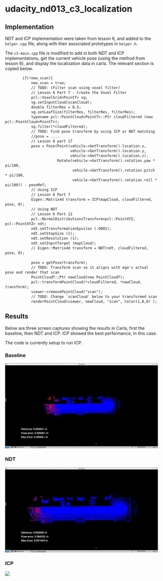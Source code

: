 # udacity_nd013_c3_localization

## Implementation

NDT and ICP implementation were taken from lesson 6, and added to the `helper.cpp` file, along with their associated prototypes in `helper.h`.

The `c3-main.cpp` file is modified to add in both NDT and ICP implementations, get the current vehicle pose (using the method from lesson 6), and display the localization data in carla. The relevant section is copied below.

```
        if(!new_scan){ 
			new_scan = true;
			// TODO: (Filter scan using voxel filter)
			// Lesson 6 Part 7 - Create the Voxel Filter
            pcl::VoxelGrid<PointT> vg;
            vg.setInputCloud(scanCloud);
            double filterRes = 0.5;
			vg.setLeafSize(filterRes, filterRes, filterRes);
          	typename pcl::PointCloud<PointT>::Ptr cloudFiltered (new pcl::PointCloud<PointT>);
			vg.filter(*cloudFiltered);
			// TODO: Find pose transform by using ICP or NDT matching
			//pose = ....
            // Lesson 6 part 17
            pose = Pose(Point(vehicle->GetTransform().location.x, 
                              vehicle->GetTransform().location.y, 
                              vehicle->GetTransform().location.z), 
                        Rotate(vehicle->GetTransform().rotation.yaw * pi/180, 
                               vehicle->GetTransform().rotation.pitch * pi/180, 
                               vehicle->GetTransform().rotation.roll * pi/180)) - poseRef;
            // Using ICP
            // Lesson 6 Part 7
            Eigen::Matrix4d transform = ICP(mapCloud, cloudFiltered, pose, 0);
            // Using NDT
            // Lesson 6 Part 12
            pcl::NormalDistributionsTransform<pcl::PointXYZ, pcl::PointXYZ> ndt;
			ndt.setTransformationEpsilon (.0001);
			ndt.setStepSize (1);
			ndt.setResolution (1);
			ndt.setInputTarget (mapCloud);
            // Eigen::Matrix4d transform = NDT(ndt, cloudFiltered, pose, 0);
          
            pose = getPose(transform);
            // TODO: Transform scan so it aligns with ego's actual pose and render that scan
			PointCloudT::Ptr newCloud(new PointCloudT);
            pcl::transformPointCloud(*cloudFiltered, *newCloud, transform);
			viewer->removePointCloud("scan");
			// TODO: Change `scanCloud` below to your transformed scan
			renderPointCloud(viewer, newCloud, "scan", Color(1,0,0) );
```
            
## Results

Below are three screen captures showing the results in Carla, first the baseline, then NDT and ICP. ICP showed the best performance, in this case.

The code is currently setup to run ICP.

### Baseline 

<img src="./imgs/baseline.gif">

### NDT

<img src="./imgs/ndt.gif">

### ICP

<img src="./imgs/icp.gif">